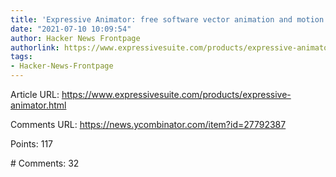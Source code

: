 ```yaml
---
title: 'Expressive Animator: free software vector animation and motion graphics editor'
date: "2021-07-10 10:09:54"
author: Hacker News Frontpage
authorlink: https://www.expressivesuite.com/products/expressive-animator.html
tags:
- Hacker-News-Frontpage
---
```


<p>Article URL: <a href="https://www.expressivesuite.com/products/expressive-animator.html">https://www.expressivesuite.com/products/expressive-animator.html</a></p>
<p>Comments URL: <a href="https://news.ycombinator.com/item?id=27792387">https://news.ycombinator.com/item?id=27792387</a></p>
<p>Points: 117</p>
<p># Comments: 32</p>
